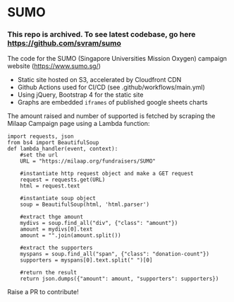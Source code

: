 
# SUMO

### This repo is archived. To see latest codebase, go here https://github.com/svram/sumo

The code for the SUMO (Singapore Universities Mission Oxygen) campaign website (https://www.sumo.sg/)

 - Static site hosted on S3, accelerated by Cloudfront CDN
 - Github Actions used for CI/CD (see .github/workflows/main.yml)
 - Using jQuery, Bootstrap 4 for the static site
 - Graphs are embedded `iframes` of published google sheets charts

The amount raised and number of supported is fetched by scraping the Milaap Campaign page using a Lambda function:

    import requests, json
    from bs4 import BeautifulSoup
    def lambda_handler(event, context):
        #set the url
        URL = "https://milaap.org/fundraisers/SUMO"
    
	    #instantiate http request object and make a GET request
	    request = requests.get(URL)
	    html = request.text
	    
	    #instantiate soup object
	    soup = BeautifulSoup(html, 'html.parser')
	    
	    #extract thge amount
	    mydivs = soup.find_all("div", {"class": "amount"})
	    amount = mydivs[0].text
	    amount = "".join(amount.split())
	    
	    #extract the supporters
	    myspans = soup.find_all("span", {"class": "donation-count"})
	    supporters = myspans[0].text.split(" ")[0]
	    
	    #return the result
	    return json.dumps({"amount": amount, "supporters": supporters})

Raise a PR to contribute!
